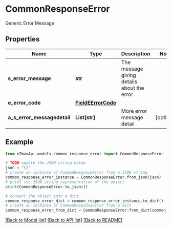 # CommonResponseError

Generic Error Message

## Properties

Name | Type | Description | Notes
------------ | ------------- | ------------- | -------------
**s_error_message** | **str** | The message giving details about the error | 
**e_error_code** | [**FieldEErrorCode**](FieldEErrorCode.md) |  | 
**a_s_error_messagedetail** | **List[str]** | More error message detail | [optional] 

## Example

```python
from eZmaxApi.models.common_response_error import CommonResponseError

# TODO update the JSON string below
json = "{}"
# create an instance of CommonResponseError from a JSON string
common_response_error_instance = CommonResponseError.from_json(json)
# print the JSON string representation of the object
print(CommonResponseError.to_json())

# convert the object into a dict
common_response_error_dict = common_response_error_instance.to_dict()
# create an instance of CommonResponseError from a dict
common_response_error_from_dict = CommonResponseError.from_dict(common_response_error_dict)
```
[[Back to Model list]](../README.md#documentation-for-models) [[Back to API list]](../README.md#documentation-for-api-endpoints) [[Back to README]](../README.md)


